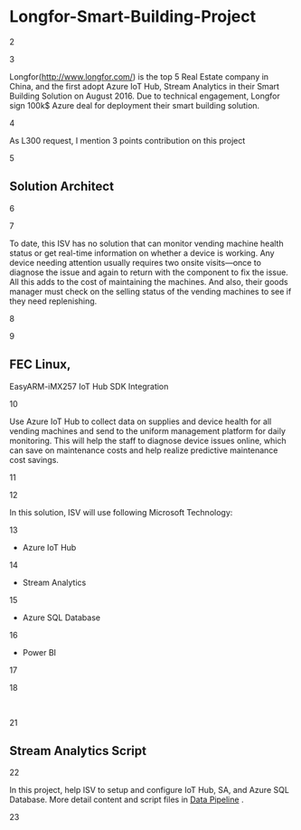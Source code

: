

# Longfor-Smart-Building-Project

2



3

Longfor(http://www.longfor.com/)
is the top 5 Real Estate company in China, and the first adopt Azure IoT Hub,
Stream Analytics in their Smart Building Solution on August 2016. Due to technical
engagement, Longfor sign 100k$ Azure deal for deployment their smart building
solution. 

4

As L300 request, I mention 3 points contribution on
this project

5

## Solution Architect

6



7

To date, this ISV has no solution that can monitor
vending machine health status or get real-time information on whether a device
is working. Any device needing attention usually requires two onsite
visits—once to diagnose the issue and again to return with the component to fix
the issue. All this adds to the cost of maintaining the machines. And also,
their goods manager must check on the selling status of the vending machines to
see if they need replenishing. 

8



9

## FEC Linux,
EasyARM-iMX257 IoT Hub SDK Integration

10

Use Azure IoT Hub to collect data on supplies and
device health for all vending machines and send to the uniform management
platform for daily monitoring. This will help the staff to diagnose device
issues online, which can save on maintenance costs and help realize predictive
maintenance cost savings.

11



12

In this solution, ISV will use following Microsoft
Technology:

13

- Azure IoT Hub

14

- Stream Analytics

15

- Azure SQL Database

16

- Power BI

17



18

 

21

## Stream Analytics Script

22

In this project, help ISV to setup and configure IoT
Hub, SA, and Azure SQL Database. More detail content and script files in [Data
Pipeline](https://github.com/LitLi/SmartVendingMachine-Project/tree/master/Data%20Pineline)
. 

23



